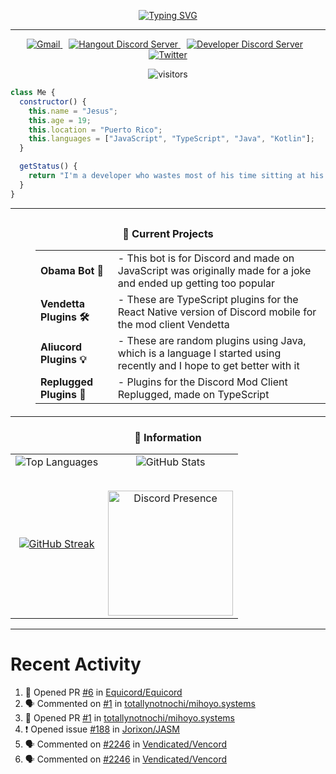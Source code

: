 <div align="center">
  
  [![Typing SVG](https://readme-typing-svg.demolab.com?font=Fira+Code&weight=300&pause=1000&color=F7F7F7&center=true&random=false&width=435&lines=%E2%AD%90+Hello%2C+Im+Wolfie+%E2%AD%90;A+programmer+from+PuertoRico%2C+%F0%9F%98%81)](https://git.io/typing-svg)
</div>

--- 

<div align="center">
  <a href="mailto:helpwolf@gmail.com?Subject=My%20Query" style="margin-right: 10px;">
    <img alt="Gmail" src="https://img.shields.io/badge/Gmail-D14836?style=for-the-badge&logo=gmail&logoColor=white">
  </a>
  
  <a href="https://discord.gg/BK5EGm7jSt" style="margin-right: 10px;">
    <img alt="Hangout Discord Server" src="https://dcbadge.limes.pink/api/server/BK5EGm7jSt">
  </a>
  
  <a href="https://discord.gg/eTvYv95PCG" style="margin-right: 10px;">
    <img alt="Developer Discord Server" src="https://dcbadge.limes.pink/api/server/eTvYv95PCG">
  </a>
  
  <a href="https://twitter.com/RealWolfkid">
    <img alt="Twitter" src="https://img.shields.io/badge/Twitter-1DA1F2?style=for-the-badge&logo=twitter&logoColor=white">
  </a>

  <p>
    <img src="https://visitor-badge.laobi.icu/badge?page_id=Wolfkid200444.Wolfkid200444" alt="visitors">
  </p>
</div>

```Javascript
class Me {
  constructor() {
    this.name = "Jesus";
    this.age = 19;
    this.location = "Puerto Rico";
    this.languages = ["JavaScript", "TypeScript", "Java", "Kotlin"];
  }

  getStatus() {
    return "I'm a developer who wastes most of his time sitting at his desk doing nothing but watching anime all day.";
  }
}
```

---


<div style="margin-top: 30px;">
  <dl style="margin-bottom: 20px;">
  <h3 align="center"> 🧰 Current Projects </h3>
    <dd>
      <table>
        <tr>
          <td><strong>Obama Bot 🤖</strong></td>
          <td>- This bot is for Discord and made on JavaScript was originally made for a joke and ended up getting too popular</td>
        </tr>
        <tr>
          <td><strong>Vendetta Plugins 🛠️</strong></td>
          <td>- These are TypeScript plugins for the React Native version of Discord mobile for the mod client Vendetta</td>
        </tr>
        <tr>
          <td><strong>Aliucord Plugins 💡</strong></td>
          <td>- These are random plugins using Java, which is a language I started using recently and I hope to get better with it</td>
        </tr>
        <tr>
          <td><strong>Replugged Plugins 🔌</strong></td>
          <td>- Plugins for the Discord Mod Client Replugged, made on TypeScript</td>
        </tr>
      </table>
    </dd>
  </dl>
</div>




---


<h3 align="center"> 🤖 Information </h3>

<table align="center" style="border: none;">
  <tr>
    <td align="center" valign="middle" style="border: none;">
      <img
        src="https://github-readme-stats.vercel.app/api/top-langs/?username=Wolfkid200444&theme=tokyonight&hide_border=true&bg_color=00000000&title_color=F4DEC8"
        alt="Top Languages"
      />
    </td>
    <td align="center" valign="middle" style="border: none;">
      <img
        src="https://github-readme-stats.vercel.app/api?username=Wolfkid200444&show_icons=true&theme=tokyonight&hide_border=true"
        alt="GitHub Stats"
      />
    </td>
  </tr>
  <tr>
    <td align="center" valign="middle" style="border: none;">
      <a href="https://git.io/streak-stats">
        <img
          src="https://streak-stats.demolab.com?user=Wolfkid200444&theme=tokyonight&hide_border=true"
          alt="GitHub Streak"
        />
      </a>
    </td>
    <td align="center" valign="middle" style="border: none;">
      <div style="margin-top: 30px;">
        <!-- Discord Presence -->
        <a href="https://discord.com/users/347096063569559553" target="_blank">
          <img height="200" src="https://lanyard.cnrad.dev/api/347096063569559553" alt="Discord Presence">
        </a>
      </div>
    </td>
  </tr>
</table>


---


  <h1> Recent Activity </h1>

<!--START_SECTION:activity-->
1. 💪 Opened PR [#6](https://github.com/Equicord/Equicord/pull/6) in [Equicord/Equicord](https://github.com/Equicord/Equicord)
2. 🗣 Commented on [#1](https://github.com/totallynotnochi/mihoyo.systems/pull/1#issuecomment-2161674393) in [totallynotnochi/mihoyo.systems](https://github.com/totallynotnochi/mihoyo.systems)
3. 💪 Opened PR [#1](https://github.com/totallynotnochi/mihoyo.systems/pull/1) in [totallynotnochi/mihoyo.systems](https://github.com/totallynotnochi/mihoyo.systems)
4. ❗ Opened issue [#188](https://github.com/Jorixon/JASM/issues/188) in [Jorixon/JASM](https://github.com/Jorixon/JASM)
5. 🗣 Commented on [#2246](https://github.com/Vendicated/Vencord/pull/2246#issuecomment-2120410515) in [Vendicated/Vencord](https://github.com/Vendicated/Vencord)
6. 🗣 Commented on [#2246](https://github.com/Vendicated/Vencord/pull/2246#issuecomment-2108524426) in [Vendicated/Vencord](https://github.com/Vendicated/Vencord)
<!--END_SECTION:activity-->
